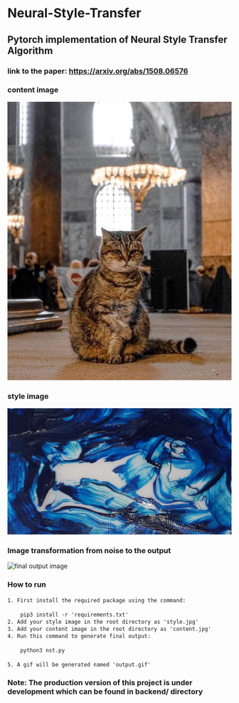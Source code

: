 # Neural-Style-Transfer
## Pytorch implementation of Neural Style Transfer Algorithm 
### link to the paper: https://arxiv.org/abs/1508.06576
### content image
![content image](content.jpg "image to be styled")

### style image
![style image](style.jpg "image to be styled with")

### Image transformation from noise to the output

![final output image](output.gif "image to be styled with")

### How to run

    1. First install the required package using the command:
        
        pip3 install -r 'requirements.txt'
    2. Add your style image in the root directory as 'style.jpg'
    3. Add your content image in the root directory as 'content.jpg'
    4. Run this command to generate final output:
        
        python3 nst.py

    5. A gif will be generated named 'output.gif'

### Note: The production version of this project is under development which can be found in backend/ directory
